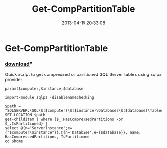 ﻿---
pid:            4108
parent:         0
children:       
poster:         Chad Miller
title:          Get-CompPartitionTable
date:           2013-04-15 20:33:08
format:         posh
---

# Get-CompPartitionTable

### [download](4108.ps1)"

Quick script to get compressed or partitioned SQL Server tables using sqlps provider

```posh
param($computer,$instance,$database)

import-module sqlps -disablenamechecking

$path = "SQLSERVER:\SQL\$($computer)\$($instance)\Databases\$($database)\Tables"
SET-LOCATION $path
get-childitem | where {$_.HasCompressedPartitions -or $_.IsPartitioned} | 
select @{n='ServerInstance';e={"$computer\$instance"}},@{n='Database';e={$database}}, name, HasCompressedPartitions, IsPartitioned
cd $home
```
